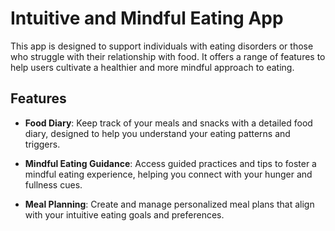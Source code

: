 # Intuitive and Mindful Eating App

This app is designed to support individuals with eating disorders or those who struggle with their relationship with food. It offers a range of features to help users cultivate a healthier and more mindful approach to eating.

## Features

- **Food Diary**: Keep track of your meals and snacks with a detailed food diary, designed to help you understand your eating patterns and triggers.

- **Mindful Eating Guidance**: Access guided practices and tips to foster a mindful eating experience, helping you connect with your hunger and fullness cues.

- **Meal Planning**: Create and manage personalized meal plans that align with your intuitive eating goals and preferences.
